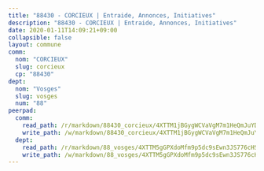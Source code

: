 ```yaml
---
title: "88430 - CORCIEUX | Entraide, Annonces, Initiatives"
description: "88430 - CORCIEUX | Entraide, Annonces, Initiatives"
date: 2020-01-11T14:09:21+09:00
collapsible: false
layout: commune
comm:
  nom: "CORCIEUX"
  slug: corcieux
  cp: "88430"
dept:
  nom: "Vosges"
  slug: vosges
  num: "88"
peerpad:
  comm:
    read_path: /r/markdown/88430_corcieux/4XTTM1jBGygWCVaVgM7m1HeQmJuYDeJ3YpeDMJ3fXwryRbidM
    write_path: /w/markdown/88430_corcieux/4XTTM1jBGygWCVaVgM7m1HeQmJuYDeJ3YpeDMJ3fXwryRbidM-K3TgUJXZns5riQd1EcmUTaZoqEuFgL83RLyD5MYUQarNQST1tCgLSy6mK9vPyTkBbSnt4938nakyBLYhxiQmxZ4hgKPV5krZtQkF1EcudE8B1Q8drK5AiyvUtcpjSJgzqaurJ183
  dept:
    read_path: /r/markdown/88_vosges/4XTTM5gGPXdoMfm9p5dc9sEwn3JS776cHSw64JYpD4AKnKgyh
    write_path: /w/markdown/88_vosges/4XTTM5gGPXdoMfm9p5dc9sEwn3JS776cHSw64JYpD4AKnKgyh-K3TgUjEFywcTUHQwfrd2vcZqhoXLakdoQGFv4iriv1FKkvQkBsudnBxafkQDfPcxTDRHN5T6bYyganuvcakuKenYoB5mPLKqUBjNMwpn75GQVixUmzXGkneDufRSqDthC8iyXi1Z
---
```


